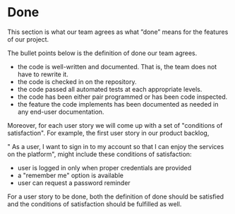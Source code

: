 # Done

This section is what our team agrees as what ”done” means for the features of our project.


The bullet points below is the definition of done our team agrees.
-   the code is well-written and documented. That is, the team does not have to rewrite it.
-   the code is checked in on the repository.
-   the code passed all automated tests at each appropriate levels.
-   the code has been either pair programmed or has been code inspected.
-   the feature the code implements has been documented as needed in any end-user documentation.

Moreover, for each user story we will come up with a set of "conditions of satisfaction".
For example, the first user story in our product backlog, 

" As a user, I want to sign in to my account so that I can enjoy the services on the platform", might include these conditions of satisfaction:
-   user is logged in only when proper credentials are provided
-   a "remember me" option is available
-   user can request a password reminder


For a user story to be done, both the definition of done should be satisfied and the conditions of satisfaction should be fulfilled as well.

